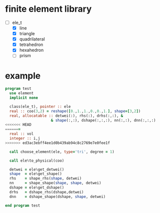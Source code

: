 # finite element library

- [ ] ele_t
  - [x] line
  - [x] triangle
  - [x] quadrilateral
  - [x] tetrahedron
  - [x] hexahedron
  - [ ] prism

# example
``` fortran
program test
  use element
  implicit none

  class(ele_t), pointer :: ele
  real :: coo(3,2) = reshape([0.,1.,1.,0.,0.,1.], shape=[3,2])
  real, allocatable :: detwei(:), rhs(:), drhs(:,:), &
                     & shape(:,:), dshape(:,:,:), nn(:,:), dnn(:,:,:)
<<<<<<< HEAD
=======
  real :: vol
  integer :: i,j
>>>>>>> ed3ac3ebff4ee1d0b439ab94c8c2769e7e0fee1f

  call choose_element(ele, type='tri', degree = 1)

  call ele%to_physical(coo)

  detwei = ele%get_detwei()
  shape  = ele%get_shape()
  rhs    = shape_rhs(shape, detwei)
  nn     = shape_shape(shape, shape, detwei)
  dshape = ele%get_dshape()
  drhs   = dshape_rhs(dshape,detwei)
  dnn    = dshape_shape(dshape, shape, detwei)

end program test

```
